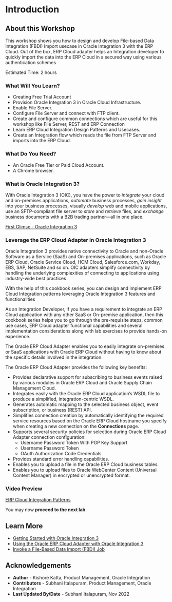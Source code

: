 # Introduction

## About this Workshop


This workshop shows you how to design and develop File-based Data Integration (FBDI) Import usecase in Oracle Integration 3 with the ERP Cloud. Out of the box, ERP Cloud adapter helps an Integration developer to quickly import the data into the ERP Cloud in a secured way using various authentication schemes

Estimated Time: 2 hours

### What Will You Learn?

* Creating Free Trial Account
* Provision Oracle Integration 3 in Oracle Cloud Infrastructure.
* Enable File Server.
* Configure File Server and connect with FTP client.
* Create and configure common connections which are useful for this workshop like File Server, REST and ERP Connection
* Learn ERP Cloud Integration Design Patterns and Usecases.
* Create an Integration flow which reads the file from FTP Server and imports into the ERP Cloud.


### What Do You Need?

* An Oracle Free Tier or Paid Cloud Account.
* A Chrome browser.

### What is Oracle Integration 3?
With Oracle Integration 3 (OIC), you have the power to *integrate* your cloud and on-premises applications, *automate* business processes, *gain insight* into your business processes, visually *develop* web and mobile applications, use an SFTP-compliant file server to *store* and *retrieve* files, and *exchange* business documents with a B2B trading partner—all in one place.

[First Glimse - Oracle Integration 3](youtube:yW3TEBWkFbg)

### Leverage the ERP Cloud Adapter in Oracle Integration 3

Oracle Integration 3 provides native connectivity to Oracle and non-Oracle Software as a Service (SaaS) and On-premises applications, such as Oracle ERP Cloud, Oracle Service Cloud, HCM Cloud, Salesforce.com, Workday, EBS, SAP, NetSuite and so on. OIC adapters simplify connectivity by handling the underlying complexities of connecting to applications using industry-wide best practices

With the help of this cookbook series, you can design and implement ERP Cloud Integration patterns leveraging Oracle Integration 3 features and functionalities

As an Integration Developer, if you have a requirement to integrate an ERP Cloud application with any other SaaS or On-premise application, then this cookbook series helps you to go through the pre-requisite steps, common use cases, ERP Cloud adapter functional capabilities and several implementation considerations along with lab exercises to provide hands-on experience.

The Oracle ERP Cloud Adapter enables you to easily integrate on-premises or SaaS applications with Oracle ERP Cloud without having to know about the specific details involved in the integration.

The Oracle ERP Cloud Adapter provides the following key benefits:
- Provides declarative support for subscribing to business events raised by various modules in Oracle ERP Cloud and Oracle Supply Chain Management Cloud.
- Integrates easily with the Oracle ERP Cloud application’s WSDL file to produce a simplified, integration-centric WSDL.
- Generates automatic mapping to the selected business object, event subscription, or business (REST) API.
- Simplifies connection creation by automatically identifying the required service resources based on the Oracle ERP Cloud hostname you specify when creating a new connection on the **Connections** page.
- Supports several security policies for selection during Oracle ERP Cloud Adapter connection configuration:
    - Username Password Token With PGP Key Support
    - Username Password Token
    - OAuth Authorization Code Credentials
- Provides standard error handling capabilities.
- Enables you to upload a file in the Oracle ERP Cloud business tables.
- Enables you to upload files to Oracle WebCenter Content (Universal Content Manager) in encrypted or unencrypted format.

###	Video Preview

[ERP Cloud Integration Patterns](youtube:nKXbh2ZPuMI)

You may now **proceed to the next lab**.

## Learn More

* [Getting Started with Oracle Integration 3](https://docs.oracle.com/en/cloud/paas/application-integration/index.html)
* [Using the Oracle ERP Cloud Adapter with Oracle Integration 3](https://docs.oracle.com/en/cloud/paas/application-integration/erp-adapter/oracle-erp-cloud-adapter-capabilities.html)
* [Invoke a File-Based Data Import (FBDI) Job](https://docs.oracle.com/en/cloud/paas/application-integration/erp-adapter/invoke-file-based-data-import-fbdi-job.html)

## Acknowledgements

* **Author** - Kishore Katta, Product Management, Oracle Integration
* **Contributors** - Subhani Italapuram, Product Management, Oracle Integration
* **Last Updated By/Date** - Subhani Italapuram, Nov 2022
